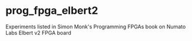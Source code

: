 # prog_fpga_elbert2
Experiments listed in Simon Monk's Programming FPGAs book on Numato Labs Elbert v2 FPGA board
